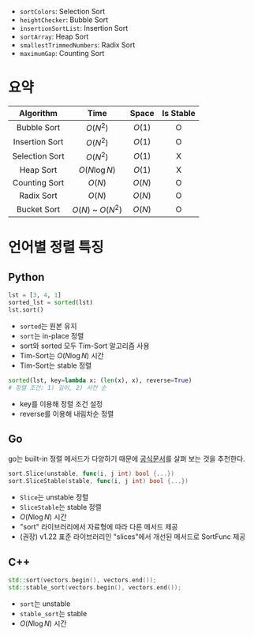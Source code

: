 - `sortColors`: Selection Sort
- `heightChecker`: Bubble Sort
- `insertionSortList`: Insertion Sort
- `sortArray`: Heap Sort
- `smallestTrimmedNumbers`: Radix Sort
- `maximumGap`: Counting Sort

# 요약

|Algorithm|Time|Space|Is Stable|
|:---:|:---:|:---:|:---:|
|Bubble Sort|$O(N^2)$|$O(1)$|O|
|Insertion Sort|$O(N^2)$|$O(1)$|O|
|Selection Sort|$O(N^2)$|$O(1)$|X|
|Heap Sort|$O(N\log N)$|$O(1)$|X|
|Counting Sort|$O(N)$|$O(N)$|O|
|Radix Sort|$O(N)$|$O(N)$|O|
|Bucket Sort|$O(N)$ ~ $O(N^2)$|$O(N)$|O|

# 언어별 정렬 특징

## Python

```python
lst = [3, 4, 1]
sorted_lst = sorted(lst)
lst.sort()
```

- `sorted`는 원본 유지
- `sort`는 in-place 정렬
- sort와 sorted 모두 Tim-Sort 알고리즘 사용
- Tim-Sort는 $O(N\log N)$ 시간
- Tim-Sort는 stable 정렬

```python
sorted(lst, key=lambda x: (len(x), x), reverse=True)
# 정렬 조건: 1) 길이, 2) 사전 순
```

- key를 이용해 정렬 조건 설정
- reverse를 이용해 내림차순 정렬


## Go

go는 built-in 정렬 메서드가 다양하기 때문에 [공식문서](https://pkg.go.dev/sort)를 살펴 보는 것을 추천한다.

```go
sort.Slice(unstable, func(i, j int) bool {...})
sort.SliceStable(stable, func(i, j int) bool {...})
```

- `Slice`는 unstable 정렬
- `SliceStable`는 stable 정렬
- $O(N\log N)$ 시간
- "sort" 라이브러리에서 자료형에 따라 다른 메서드 제공
- (권장) v1.22 표준 라이브러리인 "slices"에서 개선된 메서드로 SortFunc 제공

## C++

```cpp
std::sort(vectors.begin(), vectors.end());
std::stable_sort(vectors.begin(), vectors.end());
```

- `sort`는 unstable
- `stable_sort`는 stable
- $O(N\log N)$ 시간